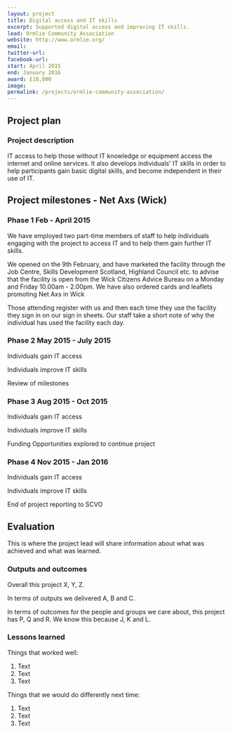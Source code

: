```yaml
---
layout: project
title: Digital access and IT skills
excerpt: Supported digital access and improving IT skills.
lead: Ormlie Community Association
website: http://www.ormlie.org/
email: 
twitter-url: 
facebook-url: 
start: April 2015
end: January 2016
award: £10,000
image:
permalink: /projects/ormlie-community-association/ 
---
```


## Project plan

### Project description

IT access to help those without IT knowledge or equipment access the internet and online services.  It also develops individuals' IT skills in order to help participants gain basic digital skills, and become independent in their use of IT.


## Project milestones - Net Axs (Wick)

### Phase 1  Feb - April 2015

We have employed two part-time members of staff to help individuals engaging with the project to access IT and to help them gain further IT skills.

We opened on the 9th February, and have marketed the facility through the Job Centre, Skills Development Scotland, Highland Council etc. to advise that the facility is open from the Wick Citizens Advice Bureau on a Monday and Friday 10.00am - 2.00pm.  We have also ordered cards and leaflets promoting Net Axs in Wick

Those attending register with us and then each time they use the facility they sign in on our sign in sheets.  Our staff take a short note of why the individual has used the facility each day.

### Phase 2  May 2015 - July 2015

Individuals gain IT access 

Individuals improve IT skills 

Review of milestones

### Phase 3  Aug 2015 - Oct 2015

Individuals gain IT access

Individuals improve IT skills

Funding Opportunities explored to continue project

### Phase 4  Nov 2015 - Jan 2016

Individuals gain IT access

Individuals improve IT skills

End of project reporting to SCVO


## Evaluation

This is where the project lead will share information about what was achieved and what was learned.

### Outputs and outcomes

Overall this project X, Y, Z.

In terms of outputs we delivered A, B and C.

In terms of outcomes for the people and groups we care about, this project has P, Q and R. We know this because J, K and L.

### Lessons learned

Things that worked well:

1. Text
2. Text
3. Text

Things that we would do differently next time:

1. Text
2. Text
3. Text
